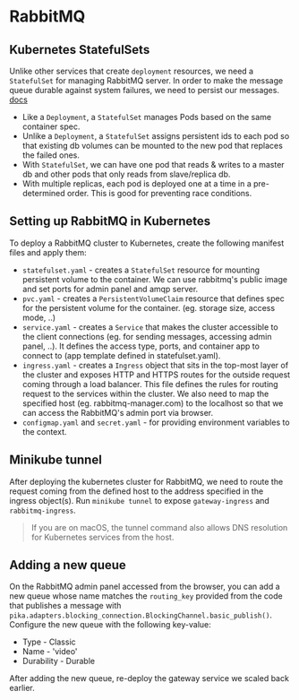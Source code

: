 # RabbitMQ

## Kubernetes StatefulSets

Unlike other services that create `deployment` resources, we need a `StatefulSet` for managing RabbitMQ server. In order to make the message queue durable against system failures, we need to persist our messages.
[docs](https://kubernetes.io/docs/concepts/workloads/controllers/statefulset/)

- Like a `Deployment`, a `StatefulSet` manages Pods based on the same container spec.
- Unlike a `Deployment`, a `StatefulSet` assigns persistent ids to each pod so that existing db volumes can be mounted to the new pod that replaces the failed ones.
- With `StatefulSet`, we can have one pod that reads & writes to a master db and other pods that only reads from slave/replica db.
- With multiple replicas, each pod is deployed one at a time in a pre-determined order. This is good for preventing race conditions.

## Setting up RabbitMQ in Kubernetes

To deploy a RabbitMQ cluster to Kubernetes, create the following manifest files and apply them:

- `statefulset.yaml` - creates a `StatefulSet` resource for mounting persistent volume to the container. We can use rabbitmq's public image and set ports for admin panel and amqp server.
- `pvc.yaml` - creates a `PersistentVolumeClaim` resource that defines spec for the persistent volume for the container. (eg. storage size, access mode, ..)
- `service.yaml` - creates a `Service` that makes the cluster accessible to the client connections (eg. for sending messages, accessing admin panel, ..). It defines the access type, ports, and container app to connect to (app template defined in statefulset.yaml).
- `ingress.yaml` - creates a `Ingress` object that sits in the top-most layer of the cluster and exposes HTTP and HTTPS routes for the outside request coming through a load balancer. This file defines the rules for routing request to the services within the cluster. We also need to map the specified host (eg. rabbitmq-manager.com) to the localhost so that we can access the RabbitMQ's admin port via browser.
- `configmap.yaml` and `secret.yaml` - for providing environment variables to the context.

## Minikube tunnel

After deploying the kubernetes cluster for RabbitMQ, we need to route the request coming from the defined host to the address specified in the ingress object(s). Run `minikube tunnel` to expose `gateway-ingress` and `rabbitmq-ingress`.

> If you are on macOS, the tunnel command also allows DNS resolution for Kubernetes services from the host.

## Adding a new queue

On the RabbitMQ admin panel accessed from the browser, you can add a new queue whose name matches the `routing_key` provided from the code that publishes a message with `pika.adapters.blocking_connection.BlockingChannel.basic_publish()`.
Configure the new queue with the following key-value:

- Type - Classic
- Name - 'video'
- Durability - Durable

After adding the new queue, re-deploy the gateway service we scaled back earlier.
